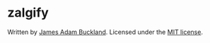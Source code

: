 zalgify
=======

Written by [James Adam Buckland](https://github.com/ambuc). Licensed under the [MIT license](http://opensource.org/licenses/MIT).
